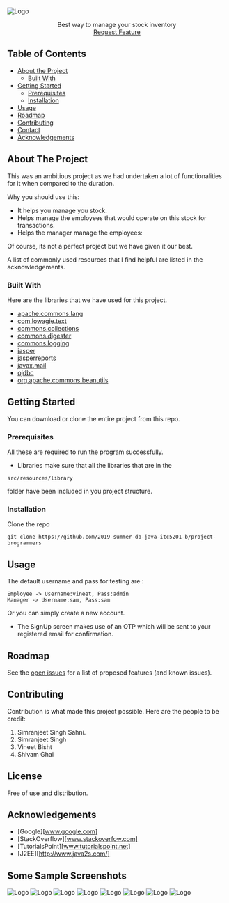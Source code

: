 <br />
<p align="center">

  ![Logo](src/resources/images/Logo.png?raw=true)
  <p align="center">
    Best way to manage your stock inventory
    <br />
      <a href="https://github.com/othneildrew/Best-README-Template/issues">Request Feature</a>
  </p>
</p>



## Table of Contents

* [About the Project](#about-the-project)
  * [Built With](#built-with)
* [Getting Started](#getting-started)
  * [Prerequisites](#prerequisites)
  * [Installation](#installation)
* [Usage](#usage)
* [Roadmap](#roadmap)
* [Contributing](#contributing)
* [Contact](#contact)
* [Acknowledgements](#acknowledgements)



## About The Project

This was an ambitious project as we had undertaken a lot of functionalities for it when compared to the duration.

Why you should use this:
* It helps you manage you stock.
* Helps manage the employees that would operate on this stock for transactions. 
* Helps the manager manage the employees:

Of course, its not a perfect project but we have given it our best. 

A list of commonly used resources that I find helpful are listed in the acknowledgements.

### Built With
Here are the libraries that we have used for this project. 
* [apache.commons.lang](http://www.java2s.com/Code/Jar/a/Downloadapachecommonslangjar.htm)
* [com.lowagie.text](http://www.java2s.com/Code/Jar/c/Downloadcomlowagietext217jar.htm)
* [commons.collections](https://commons.apache.org/proper/commons-collections/download_collections.cgi)
* [commons.digester](https://commons.apache.org/proper/commons-digester/download_digester.cgi)
* [commons.logging](https://commons.apache.org/proper/commons-logging/)
* [jasper](https://community.jaspersoft.com/download)
* [jasperreports](https://community.jaspersoft.com/download)
* [javax.mail](https://javaee.github.io/javamail/)
* [ojdbc](https://www.oracle.com/technetwork/database/features/jdbc/jdbc-drivers-12c-download-1958347.html)
* [org.apache.commons.beanutils](http://www.java2s.com/Code/Jar/o/Downloadorgapachecommonsbeanutilsjar.htm)

## Getting Started
You can download or clone the entire project from this repo. 

### Prerequisites

All these are required to run the program successfully. 

* Libraries
make sure that all the libraries that are in the 
```
src/resources/library 
```
folder have been included in you project structure.

### Installation

Clone the repo
```
git clone https://github.com/2019-summer-db-java-itc5201-b/project-brogrammers
```

## Usage

The default username and pass for testing are :
```
Employee -> Username:vineet, Pass:admin
Manager -> Username:sam, Pass:sam
```

Or you can simply create a new account. 

* The SignUp screen makes use of an OTP which will be sent to your registered email for confirmation. 

## Roadmap

See the [open issues](https://github.com/othneildrew/Best-README-Template/issues) for a list of proposed features (and known issues).



## Contributing

Contribution is what made this project possible. Here are the people to be credit:

1. Simranjeet Singh Sahni.
2. Simranjeet Singh
3. Vineet Bisht
4. Shivam Ghai

## License

Free of use and distribution.

## Acknowledgements
* [Google][www.google.com]
* [StackOverflow][www.stackoverfow.com]
* [TutorialsPoint][www.tutorialspoint.net]
* [J2EE][http://www.java2s.com/]

## Some Sample Screenshots
![Logo](src/resources/images/login.png?raw=true)
![Logo](src/resources/images/signup.png?raw=true)
![Logo](src/resources/images/employee%20management.png?raw=true)
![Logo](src/resources/images/find%20stock.png?raw=true)
![Logo](src/resources/images/display%20all%20stocks.png?raw=true)
![Logo](src/resources/images/customer%20complaints.png?raw=true)
![Logo](src/resources/images/complaints.png?raw=true)
![Logo](src/resources/images/billing.png?raw=true)

